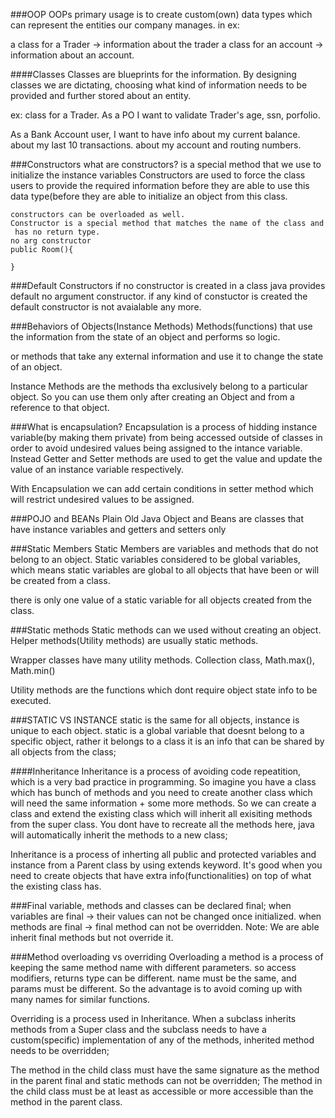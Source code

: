 ###OOP
OOPs primary usage is to create custom(own) data types which can 
represent the entities our company manages. 
in ex: 

a class for a Trader -> information about the trader
a class for an account  -> information about an account.

####Classes
Classes are blueprints for the information. By designing classes
we are dictating, choosing what kind of information needs to be 
provided and further stored about an entity.

ex: class for a Trader. 
As a PO I want to validate Trader's age, ssn, porfolio.

As a Bank Account user, I want to have info about my current balance.
about my last 10 transactions.
about my account and routing numbers.

###Constructors
 what are constructors?
 is a special method that we use to initialize the instance variables
 Constructors are used to force the class users to provide the required information
 before they are able to use this data type(before they are able to initialize an object
    from this class.

    constructors can be overloaded as well.
    Constructor is a special method that matches the name of the class and
     has no return type.
    no arg constructor
    public Room(){

    }

###Default Constructors
if no constructor is created in a class java provides default no argument constructor.
if any kind of constuctor is created the default constructor is not avaialable any more.



###Behaviors of Objects(Instance Methods)
Methods(functions) that use the information from the state of an object and performs so logic.

or methods that take any external information and use it to change the state of an object.

Instance Methods are the methods tha exclusively belong to a particular object.
So you can use them only after creating an Object and from a reference to that object.


###What is encapsulation? 
Encapsulation is a process of hidding instance variable(by making them private) from being accessed outside of classes in order to avoid
undesired values being assigned to the intance variable. Instead Getter and Setter methods
are used to get the value and update the value of an instance variable respectively.

With Encapsulation we can add certain conditions in setter method which will restrict undesired 
values to be assigned.



###POJO and BEANs
Plain Old Java Object and Beans are classes that have instance variables and getters and setters only




###Static Members
Static Members are variables and methods that do not belong to an object.
Static variables considered to be global variables, which means static variables are 
global to all objects that have been or will be created from a class. 

there is only one value of a static variable for all objects created from the class.

###Static methods
Static methods can we used without creating an object. 
Helper methods(Utility methods) are usually static methods.

Wrapper classes have many utility methods. 
Collection class,
Math.max(), Math.min()

Utility methods are the functions which dont require object state info to be executed. 



###STATIC VS INSTANCE
static is the same for all objects, instance is unique to each object. static is a global variable that doesnt belong
to a specific object, rather it belongs to a class it is an info that can be shared by all objects from the class;


####Inheritance
Inheritance is a process of avoiding code repeatition, which is a very bad practice in programming. 
So imagine you have a class which has bunch of methods and you need to create another class which will need the same 
information + some more methods. So we can create a class and extend the existing class which will inherit
all exisiting methods from the super class. You dont 
have to recreate all the methods here, java will
automatically inherit the methods to a new class;

Inheritance is a process of inherting all public and protected
variables and instance from a Parent class by using 
extends keyword. It's good when you need to create objects
that have extra info(functionalities) on top of what the existing class has.


###Final 
variable, methods and classes can be declared final;
when variables are final -> their values can not be changed once initialized.
when methods are final ->  final method can not be overridden. Note:
We are able inherit final methods but not override it.



###Method overloading vs overriding
Overloading a method is a process of keeping the same method name 
with different parameters. so access modifiers, returns type can be different.
name must be the same, and params must be different. So the advantage is
to avoid coming up with many names for similar functions. 


Overriding is a process used in Inheritance. When a subclass inherits 
methods from a Super class and the subclass needs to have a custom(specific)
implementation of any of the methods, inherited method needs to be overridden;

The method in the child class must have the same signature as the method in the parent 
final and static methods can not be overridden;
The method in the child class must be at least as accessible or more accessible 
than the method in the parent class. 





